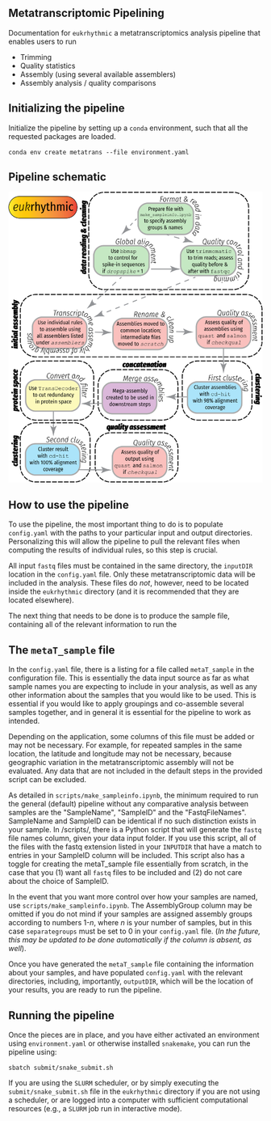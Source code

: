 ## Metatranscriptomic Pipelining

Documentation for `eukrhythmic` a metatranscriptomics analysis pipeline that enables users to run 

- Trimming
- Quality statistics
- Assembly (using several available assemblers)
- Assembly analysis / quality comparisons

## Initializing the pipeline

Initialize the pipeline by setting up a `conda` environment, such that all the requested packages are loaded. 

```
conda env create metatrans --file environment.yaml
```

## Pipeline schematic

![Schematic](input/eukrhythmic.png)

## How to use the pipeline

To use the pipeline, the most important thing to do is to populate `config.yaml` with the paths to your particular input and output directories. Personalizing this will allow the pipeline to pull the relevant files when computing the results of individual rules, so this step is crucial. 

All input `fastq` files must be contained in the same directory, the `inputDIR` location in the `config.yaml` file. Only these metatranscriptomic data will be included in the analysis. These files do _not_, however, need to be located inside the `eukrhythmic` directory (and it is recommended that they are located elsewhere). 

The next thing that needs to be done is to produce the sample file, containing all of the relevant information to run the 

## The `metaT_sample` file 

In the `config.yaml` file, there is a listing for a file called `metaT_sample` in the configuration file. This is essentially the data input source as far as what sample names you are expecting to include in your analysis, as well as any other information about the samples that you would like to be used. This is essential if you would like to apply groupings and co-assemble several samples together, and in general it is essential for the pipeline to work as intended. 

Depending on the application, some columns of this file must be added or may not be necessary. For example, for repeated samples in the same location, the latitude and longitude may not be necessary, because geographic variation in the metatranscriptomic assembly will not be evaluated. Any data that are not included in the default steps in the provided script can be excluded. 

As detailed in `scripts/make_sampleinfo.ipynb`, the minimum required to run the general (default) pipeline without any comparative analysis between samples are the "SampleName", "SampleID" and the "FastqFileNames". SampleName and SampleID can be identical if no such distinction exists in your sample. In /scripts/, there is a Python script that will generate the `fastq` file names column, given your data input folder. If you use this script, all of the files with the fastq extension listed in your `INPUTDIR` that have a match to entries in your SampleID column will be included. This script also has a toggle for creating the metaT\_sample file essentially from scratch, in the case that you (1) want all `fastq` files to be included and (2) do not care about the choice of SampleID. 

In the event that you want more control over how your samples are named, use `scripts/make_sampleinfo.ipynb`. The AssemblyGroup column may be omitted if you do not mind if your samples are assigned assembly groups according to numbers 1-_n_, where _n_ is your number of samples, but in this case `separategroups` must be set to 0 in your `config.yaml` file. (_In the future, this may be updated to be done automatically if the column is absent, as well_). 

Once you have generated the `metaT_sample` file containing the information about your samples, and have populated `config.yaml` with the relevant directories, including, importantly, `outputDIR`, which will be the location of your results, you are ready to run the pipeline.

## Running the pipeline

Once the pieces are in place, and you have either activated an environment using `environment.yaml` or otherwise installed `snakemake`, you can run the pipeline using:

```
sbatch submit/snake_submit.sh
```

If you are using the `SLURM` scheduler, or by simply executing the `submit/snake_submit.sh` file in the `eukrhythmic` directory if you are not using a scheduler, or are logged into a computer with sufficient computational resources (e.g., a `SLURM` job run in interactive mode). 